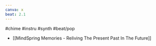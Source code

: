 ```yaml
---
canva: x
beat: 2.1
---
```

#chime #instru #synth #beat/pop 
- [[MindSpring Memories - Reliving The Present Past In The Future]]